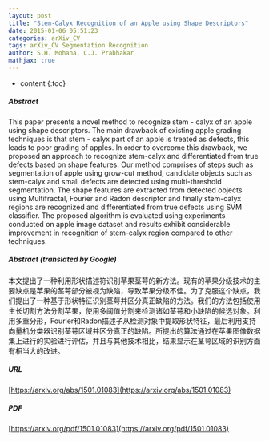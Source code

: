 ```yaml
---
layout: post
title: "Stem-Calyx Recognition of an Apple using Shape Descriptors"
date: 2015-01-06 05:51:23
categories: arXiv_CV
tags: arXiv_CV Segmentation Recognition
author: S.H. Mohana, C.J. Prabhakar
mathjax: true
---
```


* content
{:toc}

##### Abstract
This paper presents a novel method to recognize stem - calyx of an apple using shape descriptors. The main drawback of existing apple grading techniques is that stem - calyx part of an apple is treated as defects, this leads to poor grading of apples. In order to overcome this drawback, we proposed an approach to recognize stem-calyx and differentiated from true defects based on shape features. Our method comprises of steps such as segmentation of apple using grow-cut method, candidate objects such as stem-calyx and small defects are detected using multi-threshold segmentation. The shape features are extracted from detected objects using Multifractal, Fourier and Radon descriptor and finally stem-calyx regions are recognized and differentiated from true defects using SVM classifier. The proposed algorithm is evaluated using experiments conducted on apple image dataset and results exhibit considerable improvement in recognition of stem-calyx region compared to other techniques.

##### Abstract (translated by Google)
本文提出了一种利用形状描述符识别苹果茎萼的新方法。现有的苹果分级技术的主要缺点是苹果的茎萼部分被视为缺陷，导致苹果分级不佳。为了克服这个缺点，我们提出了一种基于形状特征识别茎萼并区分真正缺陷的方法。我们的方法包括使用生长切割方法分割苹果，使用多阈值分割来检测诸如茎萼和小缺陷的候选对象。利用多重分形，Fourier和Radon描述子从检测对象中提取形状特征，最后利用支持向量机分类器识别茎萼区域并区分真正的缺陷。所提出的算法通过在苹果图像数据集上进行的实验进行评估，并且与其他技术相比，结果显示在茎萼区域的识别方面有相当大的改进。

##### URL
[https://arxiv.org/abs/1501.01083](https://arxiv.org/abs/1501.01083)

##### PDF
[https://arxiv.org/pdf/1501.01083](https://arxiv.org/pdf/1501.01083)

